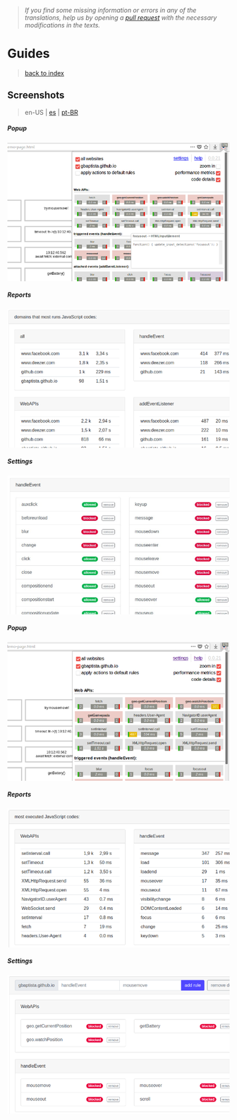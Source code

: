 > *If you find some missing information or errors in any of the translations, help us by opening a [pull request](https://github.com/gbaptista/luminous/pulls) with the necessary modifications in the texts.*

# Guides
> [back to index](../guides)

## Screenshots
> en-US | [es](../../../doc/es/guides/screenshots.md) | [pt-BR](../../../doc/pt-BR/guides/screenshots.md)

##### Popup
![popup](../../../images/stores/firefox-add-ons/screenshots/en-US/1-popup-1.png)

##### Reports
![reports](../../../images/stores/firefox-add-ons/screenshots/en-US/2-reports-1.png)

##### Settings
![settings](../../../images/stores/firefox-add-ons/screenshots/en-US/3-settings-1.png)

##### Popup
![popup](../../../images/stores/firefox-add-ons/screenshots/en-US/4-popup-2.png)

##### Reports
![reports](../../../images/stores/firefox-add-ons/screenshots/en-US/5-reports-2.png)

##### Settings
![settings](../../../images/stores/firefox-add-ons/screenshots/en-US/6-settings-2.png)
